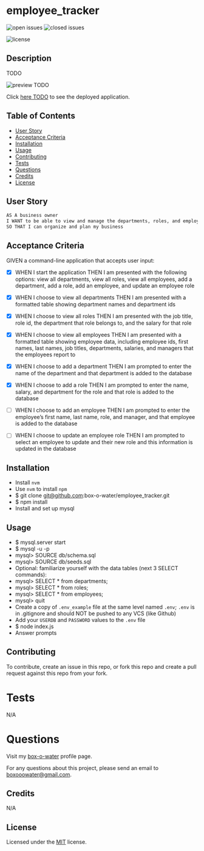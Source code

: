 # employee_tracker

![open issues](https://img.shields.io/github/issues-raw/box-o-water/employee_tracker)
![closed issues](https://img.shields.io/github/issues-closed-raw/box-o-water/employee_tracker)

![license](https://img.shields.io/static/v1?label=license&message=MIT&color=blue)

## Description

TODO

![preview TODO](/public/assets/images/employee_tracker_preview.png)

Click [here TODO](https://) to see the deployed application.

## Table of Contents

- [User Story](#user-story)
- [Acceptance Criteria](#acceptance-criteria)
- [Installation](#installation)
- [Usage](#usage)
- [Contributing](#contributing)
- [Tests](#tests)
- [Questions](#questions)
- [Credits](#credits)
- [License](#license)

## User Story

```md
AS A business owner
I WANT to be able to view and manage the departments, roles, and employees in my company
SO THAT I can organize and plan my business
```

## Acceptance Criteria

GIVEN a command-line application that accepts user input:

- [x] WHEN I start the application
      THEN I am presented with the following options: view all departments, view all roles, view all employees, add a department, add a role, add an employee, and update an employee role

- [x] WHEN I choose to view all departments
      THEN I am presented with a formatted table showing department names and department ids

- [x] WHEN I choose to view all roles
      THEN I am presented with the job title, role id, the department that role belongs to, and the salary for that role

- [x] WHEN I choose to view all employees
      THEN I am presented with a formatted table showing employee data, including employee ids, first names, last names, job titles, departments, salaries, and managers that the employees report to

- [x] WHEN I choose to add a department
      THEN I am prompted to enter the name of the department and that department is added to the database

- [x] WHEN I choose to add a role
      THEN I am prompted to enter the name, salary, and department for the role and that role is added to the database

- [ ] WHEN I choose to add an employee
      THEN I am prompted to enter the employee’s first name, last name, role, and manager, and that employee is added to the database

- [ ] WHEN I choose to update an employee role
      THEN I am prompted to select an employee to update and their new role and this information is updated in the database

## Installation

- Install `nvm`
- Use `nvm` to install `npm`
- $ git clone git@github.com:box-o-water/employee_tracker.git
- $ npm install
- Install and set up mysql

## Usage

- $ mysql.server start
- $ mysql -u <user> -p
- mysql> SOURCE db/schema.sql
- mysql> SOURCE db/seeds.sql
- Optional: familiarize yourself with the data tables (next 3 SELECT commands):
- mysql> SELECT \* from departments;
- mysql> SELECT \* from roles;
- mysql> SELECT \* from employees;
- mysql> quit
- Create a copy of `.env_example` file at the same level named `.env`; `.env` is in .gitignore and should NOT be pushed to any VCS (like Github)
- Add your `USERDB` and `PASSWORD` values to the `.env` file
- $ node index.js
- Answer prompts

## Contributing

To contribute, create an issue in this repo, or fork this repo and create a pull request against this repo from your fork.

# Tests

N/A

# Questions

Visit my [box-o-water](https://github.com/box-o-water) profile page.

For any questions about this project, please send an email to <boxooowater@gmail.com>.

## Credits

N/A

## License

Licensed under the [MIT](/LICENSE) license.

